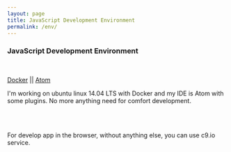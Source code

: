 ```yaml
---
layout: page
title: JavaScript Development Environment
permalink: /env/
---
```



### JavaScript Development Environment


<br/>

<a href="/env/docker/">Docker</a> || <a href="/env/atom/">Atom</a>


I'm working on ubuntu linux 14.04 LTS with Docker and my IDE is Atom with some plugins. No more anything need for comfort development.


<br/><br/>


For develop app in the browser, without anything else, you can use c9.io service.
